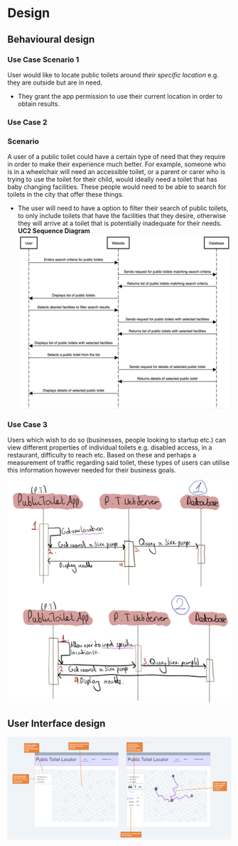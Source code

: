 # Design

## Behavioural design
### Use Case Scenario 1
User would like to locate public toilets around *their specific location* e.g. they are outside but are in need.
 - They grant the app permission to use their current location in order to obtain results.


### Use Case 2
### Scenario
A user of a public toilet could have a certain type of need that they require in order to make their experience much better.
For example, someone who is in a wheelchair will need an accessible toilet, or a parent or carer who is trying to use the toilet for their child, would ideally need a toilet that has baby changing facilities. These people would need to be able to search for toilets in the city that offer these things.
- The user will need to have a option to filter their search of public toilets, to only include toilets that have the facilities that they desire, otherwise they will arrive at a toilet that is potentially inadequate for their needs.
**UC2 Sequence Diagram**
![Image](https://github.com/Dnvas/Team8/blob/main/docs/images/Use%20case%202%20sequence%20diagram.png)

### Use Case 3
Users which wish to do so (businesses, people looking to startup etc.) can view different properties of individual toilets e.g. disabled access, in a restaurant, difficulty to reach etc. Based on these and perhaps a measurement of traffic regarding said toilet, these types of users can utilise this information however needed for their business goals.


![Insert your Interaction/Sequence Diagrams for each use-case here.](images/sequence.png)

## User Interface design


![Insert your wireframe screenshots for each use-case here](images/wireframe1.png)
